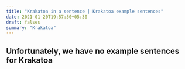 ```yaml
---
title: "Krakatoa in a sentence | Krakatoa example sentences"
date: 2021-01-20T19:57:50+05:30
draft: falses
summary: "Krakatoa"
---
```

## Unfortunately, we have no example sentences for Krakatoa                 
